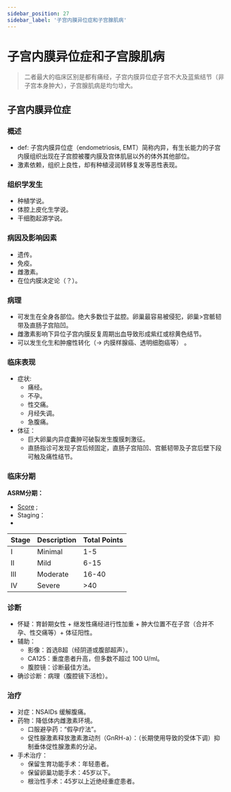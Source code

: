 ```yaml
---
sidebar_position: 27
sidebar_label: '子宫内膜异位症和子宫腺肌病'
---
```


# 子宫内膜异位症和子宫腺肌病

> 二者最大的临床区别是都有痛经，子宫内膜异位症子宫不大及蓝紫结节（非子宫本身肿大），子宫腺肌病是均匀增大。

## 子宫内膜异位症

### 概述

- def: 子宫内膜异位症（endometriosis, EMT）简称内异，有生长能力的子宫内膜组织出现在子宫腔被覆内膜及宫体肌层以外的体外其他部位。
- 激素依赖，组织上良性，却有种植浸润转移复发等恶性表现。

### 组织学发生

- 种植学说。
- 体腔上皮化生学说。
- 干细胞起源学说。

### 病因及影响因素

- 遗传。
- 免疫。
- 雌激素。
- 在位内膜决定论（？）。

### 病理

- 可发生在全身各部位。绝大多数位于盆腔。卵巢最容易被侵犯，卵巢>宫骶韧带及直肠子宫陷凹。
- 雌激素影响下异位子宫内膜反复周期出血导致形成紫红或棕黄色结节。
- 可以发生化生和肿瘤性转化（-> 内膜样腺癌、透明细胞癌等） 。

### 临床表现

- 症状:
  - 痛经。
  - 不孕。
  - 性交痛。
  - 月经失调。
  - 急腹痛。
- 体征：
  - 巨大卵巢内异症囊肿可破裂发生腹膜刺激征。
  - 直肠指诊可发现子宫后倾固定，直肠子宫陷凹、宫骶韧带及子宫后壁下段可触及痛性结节。

### 临床分期
**ASRM分期：**

- [Score](https://www.asrm.org/globalassets/_rf/news-and-publications/bookletsfact-sheets/chinese-pdf/endometriosis-chinese.pdf) ;
- Staging：
- 

| Stage | Description | Total Points         |
|-------|-------------|----------------------|
| I     | Minimal     | 1-5                  |
| II    | Mild        | 6-15                 |
| III   | Moderate    | 16-40                |
| IV    | Severe      | >40                  |

### 诊断

- 怀疑：育龄期女性 + 继发性痛经进行性加重 + 肿大位置不在子宫（合并不孕、性交痛等）+ 体征阳性。
- 辅助：
  - 影像：首选B超（经阴道或腹部超声）。
  - CA125：重度患者升高，但多数不超过 100 U/ml。
  - 腹腔镜：诊断最佳方法。
- 确诊诊断：病理（腹腔镜下活检）。

### 治疗

- 对症：NSAIDs 缓解腹痛。
- 药物：降低体内雌激素环境。
  - 口服避孕药：“假孕疗法”。
  - 促性腺激素释放激素激动剂（GnRH-a）：（长期使用导致的受体下调）抑制垂体促性腺激素的分泌。
- 手术治疗：
  - 保留生育功能手术：年轻患者。
  - 保留卵巢功能手术：45岁以下。
  - 根治性手术：45岁以上近绝经重症患者。